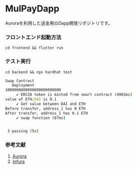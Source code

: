 # MulPayDapp
Auroraを利用した送金用のDapp開発リポジトリです。

### フロントエンド起動方法
 `cd frontend && flutter run`

### テスト実行
 `cd backend && npx hardhat test`

 ```cmd
 Swap Contract
    Deployment
1000000000000000000000000
      ✔ ERC20 token is minted from smart contract (4901ms)
value of ETH/DAI is 0.1
      ✔ Get value between DAI and ETH
Before transfer, address_1 has 0 ETH
After transfer, address_1 has 0.1 ETH
      ✔ swap function (87ms)


  3 passing (5s)
 ```

### 参考文献
1. [Aurora](https://aurora.dev/faucet)
2. [Infura](https://infura.io/)
